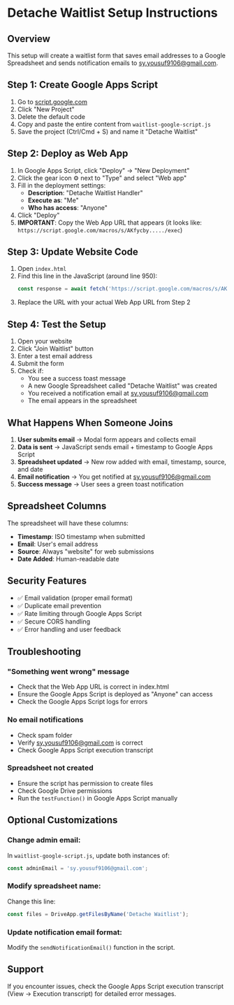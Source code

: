# Detache Waitlist Setup Instructions

## Overview
This setup will create a waitlist form that saves email addresses to a Google Spreadsheet and sends notification emails to sy.yousuf9106@gmail.com.

## Step 1: Create Google Apps Script

1. Go to [script.google.com](https://script.google.com)
2. Click "New Project"
3. Delete the default code
4. Copy and paste the entire content from `waitlist-google-script.js`
5. Save the project (Ctrl/Cmd + S) and name it "Detache Waitlist"

## Step 2: Deploy as Web App

1. In Google Apps Script, click "Deploy" → "New Deployment"
2. Click the gear icon ⚙️ next to "Type" and select "Web app"
3. Fill in the deployment settings:
   - **Description**: "Detache Waitlist Handler"
   - **Execute as**: "Me"
   - **Who has access**: "Anyone"
4. Click "Deploy"
5. **IMPORTANT**: Copy the Web App URL that appears (it looks like: `https://script.google.com/macros/s/AKfycby...../exec`)

## Step 3: Update Website Code

1. Open `index.html`
2. Find this line in the JavaScript (around line 950):
   ```javascript
   const response = await fetch('https://script.google.com/macros/s/AKfycbzXXXXXXXXXXXXXXXXXXXXXXXXXXXXXXXXXXX/exec', {
   ```
3. Replace the URL with your actual Web App URL from Step 2

## Step 4: Test the Setup

1. Open your website
2. Click "Join Waitlist" button
3. Enter a test email address
4. Submit the form
5. Check if:
   - You see a success toast message
   - A new Google Spreadsheet called "Detache Waitlist" was created
   - You received a notification email at sy.yousuf9106@gmail.com
   - The email appears in the spreadsheet

## What Happens When Someone Joins

1. **User submits email** → Modal form appears and collects email
2. **Data is sent** → JavaScript sends email + timestamp to Google Apps Script
3. **Spreadsheet updated** → New row added with email, timestamp, source, and date
4. **Email notification** → You get notified at sy.yousuf9106@gmail.com
5. **Success message** → User sees a green toast notification

## Spreadsheet Columns

The spreadsheet will have these columns:
- **Timestamp**: ISO timestamp when submitted
- **Email**: User's email address
- **Source**: Always "website" for web submissions
- **Date Added**: Human-readable date

## Security Features

- ✅ Email validation (proper email format)
- ✅ Duplicate email prevention
- ✅ Rate limiting through Google Apps Script
- ✅ Secure CORS handling
- ✅ Error handling and user feedback

## Troubleshooting

### "Something went wrong" message
- Check that the Web App URL is correct in index.html
- Ensure the Google Apps Script is deployed as "Anyone" can access
- Check the Google Apps Script logs for errors

### No email notifications
- Check spam folder
- Verify sy.yousuf9106@gmail.com is correct
- Check Google Apps Script execution transcript

### Spreadsheet not created
- Ensure the script has permission to create files
- Check Google Drive permissions
- Run the `testFunction()` in Google Apps Script manually

## Optional Customizations

### Change admin email:
In `waitlist-google-script.js`, update both instances of:
```javascript
const adminEmail = 'sy.yousuf9106@gmail.com';
```

### Modify spreadsheet name:
Change this line:
```javascript
const files = DriveApp.getFilesByName('Detache Waitlist');
```

### Update notification email format:
Modify the `sendNotificationEmail()` function in the script.

## Support
If you encounter issues, check the Google Apps Script execution transcript (View → Execution transcript) for detailed error messages. 
